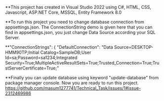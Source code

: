 **This project has created in Visual Studio 2022 using C#, HTML, CSS, Javascript, ASP.NET Core, MSSQL, Entity Framework 8.0

**To run this project you need to change database connection from appsettings.json. The ConnectionString demo is given here that you can find in appsettings.json, you just change Data Source according your SQL Server.

**"ConnectionStrings": {
  "DefaultConnection": "Data Source=DESKTOP-HMM90TP;Initial Catalog=SampleDB;User Id=sa;Password=sa1234;Integrated Security=True;MultipleActiveResultSets=True;Trusted_Connection=True;TrustServerCertificate=True;"
  
**Finally you can update database using keyword "update-database" from package manager console. Now you are ready to run this project.
https://github.com/masum1277741/Technical_Task/issues/1#issue-2312469986
